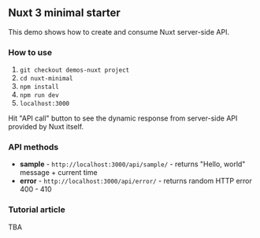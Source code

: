## Nuxt 3 minimal starter
This demo shows how to create and consume Nuxt server-side API.

### How to use
1. `git checkout demos-nuxt project`
2. `cd nuxt-minimal`
3. `npm install`
4. `npm run dev` 
5. `localhost:3000` 

Hit "API call" button to see the dynamic response from server-side API provided by Nuxt itself.

### API methods
* **sample** - `http://localhost:3000/api/sample/` - returns "Hello, world" message + current time
* **error** - `http://localhost:3000/api/error/` - returns random HTTP error 400 - 410

### Tutorial article
TBA
